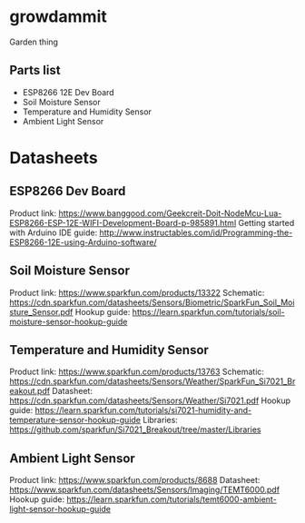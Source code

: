 # growdammit
Garden thing

## Parts list
* ESP8266 12E Dev Board
* Soil Moisture Sensor
* Temperature and Humidity Sensor
* Ambient Light Sensor

# Datasheets

## ESP8266 Dev Board
Product link: https://www.banggood.com/Geekcreit-Doit-NodeMcu-Lua-ESP8266-ESP-12E-WIFI-Development-Board-p-985891.html
Getting started with Arduino IDE guide: http://www.instructables.com/id/Programming-the-ESP8266-12E-using-Arduino-software/

## Soil Moisture Sensor
Product link: https://www.sparkfun.com/products/13322
Schematic: https://cdn.sparkfun.com/datasheets/Sensors/Biometric/SparkFun_Soil_Moisture_Sensor.pdf
Hookup guide: https://learn.sparkfun.com/tutorials/soil-moisture-sensor-hookup-guide

## Temperature and Humidity Sensor
Product link: https://www.sparkfun.com/products/13763
Schematic: https://cdn.sparkfun.com/datasheets/Sensors/Weather/SparkFun_Si7021_Breakout.pdf
Datasheet: https://cdn.sparkfun.com/datasheets/Sensors/Weather/Si7021.pdf
Hookup guide: https://learn.sparkfun.com/tutorials/si7021-humidity-and-temperature-sensor-hookup-guide
Libraries: https://github.com/sparkfun/Si7021_Breakout/tree/master/Libraries

## Ambient Light Sensor
Product link: https://www.sparkfun.com/products/8688
Datasheet: https://www.sparkfun.com/datasheets/Sensors/Imaging/TEMT6000.pdf
Hookup guide: https://learn.sparkfun.com/tutorials/temt6000-ambient-light-sensor-hookup-guide
